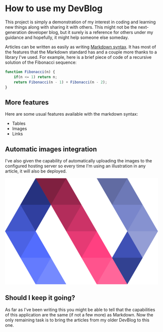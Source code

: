 <!--
   AUTHOR=Kelly
   COMPLEXITY=0
   CATEGORY=Instructives
   LAST_MODIFIED=2022-12-29
   KEYWORDS=HowToUse
   DESCRIPTION=This post is simply an example of what can be done with both applications I've created to handle my DevBlog.
-->

# How to use my DevBlog

This project is simply a demonstration of my interest in coding and learning new things along with sharing it with others. This might not be the next-generation developer blog, but it surely is a reference for others under my guidance and hopefully, it might help someone else someday.

Articles can be written as easily as writing [Markdown syntax](https://wikipedia.org/wiki/Markdown). It has most of the features that the Markdown standard has and a couple more thanks to a library I've used. For example, here is a brief piece of code of a recursive solution of the Fibonacci sequence:

```javascript
function Fibonacci(n) {
    if(n <= 1) return n;
    return Fibonacci(n - 1) + Fibonacci(n - 2);
}
```

## More features

Here are some usual features available with the markdown syntax:

- Tables
- Images
- Links

## Automatic images integration

I've also given the capability of automatically uploading the images to the configured hosting server so every time I'm using an illustration in any article, it will also be deployed.

![An illustration](/assets/polymer.png)

## Should I keep it going?

As far as I've been writing this you might be able to tell that the capabilities of this application are the same (if not a few more) as Markdown. Now the only remaining task is to bring the articles from my older DevBlog to this one.
